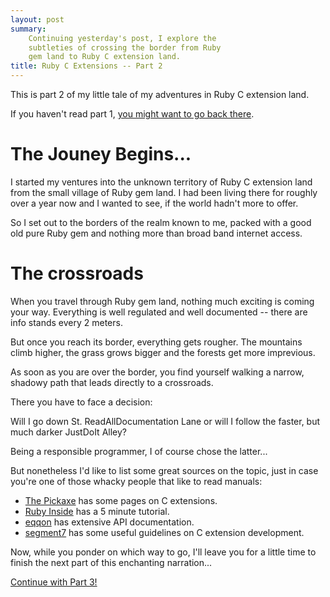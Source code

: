 ```yaml
---
layout: post
summary:
    Continuing yesterday's post, I explore the
    subtleties of crossing the border from Ruby
    gem land to Ruby C extension land.
title: Ruby C Extensions -- Part 2
---
```


This is part 2 of my little tale of my adventures
in Ruby C extension land.

If you haven't read part 1,
[you might want to go back there][part1].

# The Jouney Begins... #

I started my ventures into the unknown territory of
Ruby C extension land from the small village of
Ruby gem land. I had been living there for roughly
over a year now and I wanted to see, if the world
hadn't more to offer.

So I set out to the borders of the realm known to
me, packed with a good old pure Ruby gem and nothing
more than broad band internet access.


# The crossroads #

When you travel through Ruby gem land, nothing much
exciting is coming your way. Everything is well
regulated and well documented -- there are info stands
every 2 meters.

But once you reach its border, everything gets rougher.
The mountains climb higher, the grass grows bigger and
the forests get more imprevious.

As soon as you are over the border, you find yourself
walking a narrow, shadowy path that leads directly
to a crossroads.

There you have to face a decision:

Will I go down St. ReadAllDocumentation Lane or will I
follow the faster, but much darker JustDoIt Alley?

Being a responsible programmer, I of course chose the latter...

But nonetheless I'd like to list some great sources on
the topic, just in case you're one of those whacky people
that like to read manuals:

*   [The Pickaxe][pickaxe] has some pages on C extensions.
*   [Ruby Inside][rubyinside] has a 5 minute tutorial.
*   [eqqon][] has extensive API documentation.
*   [segment7][] has some useful guidelines on C extension
    development.


Now, while you ponder on which way to go, I'll leave you
for a little time to finish the next part of this enchanting
narration...


[Continue with Part 3!][part3]


[part1]:        ../../18/ruby-c-extension  "Part 1 of this series"
[part3]:        ../../21/ruby-c-extension-3  "Part 3 of this series"
[pickaxe]:      http://www.rubycentral.com/pickaxe/ext_ruby.html    "The Pragmatic Programmer's Guide on C extensions"
[rubyinside]:   http://www.rubyinside.com/how-to-create-a-ruby-extension-in-c-in-under-5-minutes-100.html   "Ruby Inside blog post on the subject"
[eqqon]:        http://www.eqqon.com/index.php/Ruby_C_Extension     "eqqon's Ruby C API documentation"
[segment7]:     http://blog.segment7.net/articles/2009/08/17/on-ruby-c-extensions   "segment7's C extension guidelines"

